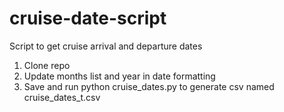 # cruise-date-script

Script to get cruise arrival and departure dates

1. Clone repo
2. Update months list and year in date formatting
3. Save and run python cruise_dates.py to generate csv named cruise_dates_t.csv
